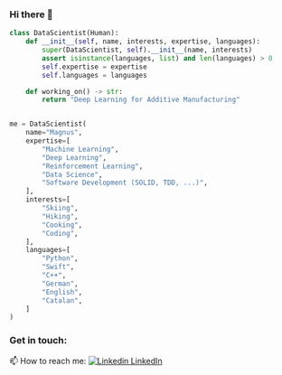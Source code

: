 ### Hi there 👋

```python
class DataScientist(Human):
    def __init__(self, name, interests, expertise, languages):
        super(DataScientist, self).__init__(name, interests)
        assert isinstance(languages, list) and len(languages) > 0
        self.expertise = expertise
        self.languages = languages

    def working_on() -> str:
        return "Deep Learning for Additive Manufacturing"


me = DataScientist(
    name="Magnus",
    expertise=[
        "Machine Learning",
        "Deep Learning",
        "Reinforcement Learning",
        "Data Science",
        "Software Development (SOLID, TDD, ...)",
    ],
    interests=[
        "Skiing",
        "Hiking",
        "Cooking",
        "Coding",
    ],
    languages=[
        "Python",
        "Swift",
        "C++",
        "German",
        "English",
        "Catalan",
    ]
)
```

### Get in touch:

📫 How to reach me: [![Linkedin](https://i.stack.imgur.com/gVE0j.png) LinkedIn](https://www.linkedin.com/in/mglasder/)


